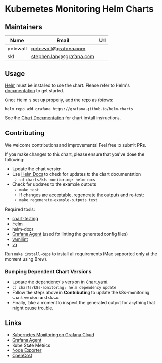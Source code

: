 # Kubernetes Monitoring Helm Charts

## Maintainers

| Name | Email | Url |
| ---- | ------ | --- |
| petewall | <pete.wall@grafana.com> |  |
| skl | <stephen.lang@grafana.com> |  |

## Usage

[Helm](https://helm.sh/) must be installed to use the chart. Please refer to Helm's [documentation](https://helm.sh/docs/) to get started.

Once Helm is set up properly, add the repo as follows:

```console
helm repo add grafana https://grafana.github.io/helm-charts
```

See the [Chart Documentation](https://github.com/grafana/k8s-monitoring-helm/blob/main/charts/k8s-monitoring/README.md) for chart install instructions.

## Contributing

We welcome contributions and improvements! Feel free to submit PRs.

If you make changes to this chart, please ensure that you've done the following:

* Update the chart version
* Use [Helm Docs](https://github.com/norwoodj/helm-docs) to check for updates to the chart documentation
  * `cd charts/k8s-monitoring; helm-docs`
* Check for updates to the example outputs
  * `make test`
  * If changes are acceptable, regenerate the outputs and re-test:
  * `make regenerate-example-outputs test`

Required tools:

* [chart-testing](https://github.com/helm/chart-testing)
* [Helm](https://helm.sh/docs/intro/install/)
* [helm-docs](https://github.com/norwoodj/helm-docs)
* [Grafana Agent](https://github.com/grafana/agent) (used for linting the generated config files)
* [yamllint](https://yamllint.readthedocs.io/en/stable/index.html)
* [yq](https://pypi.org/project/yq/)

Run `make install-deps` to install all requirements (Mac supported only at the moment using Brew).


### Bumping Dependent Chart Versions

* Update the dependency's version in [Chart.yaml](charts/k8s-monitoring/Chart.yaml).
* `cd charts/k8s-monitoring; helm dependency update`
* Follow the steps above in **Contributing** to update the k8s-monitoring chart version and docs.
* Finally, take a moment to inspect the generated output for anything that might cause trouble.

## Links
* [Kubernetes Monitoring on Grafana Cloud](https://grafana.com/docs/grafana-cloud/kubernetes-monitoring/)
* [Grafana Agent](https://github.com/grafana/agent)
* [Kube State Metrics](https://github.com/kubernetes/kube-state-metrics)
* [Node Exporter](https://github.com/prometheus/node_exporter)
* [OpenCost](https://github.com/opencost/opencost)
